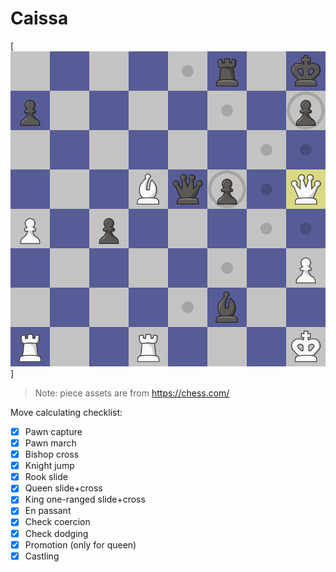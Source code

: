 # Caissa

[![Example board](static/brand/example_board.png)]
> Note: piece assets are from https://chess.com/

Move calculating checklist:
- [x] Pawn capture
- [x] Pawn march
- [x] Bishop cross
- [x] Knight jump
- [x] Rook slide
- [x] Queen slide+cross
- [x] King one-ranged slide+cross
- [x] En passant
- [x] Check coercion
- [x] Check dodging
- [x] Promotion (only for queen)
- [x] Castling